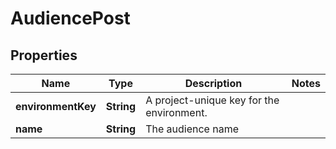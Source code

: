 

# AudiencePost


## Properties

| Name | Type | Description | Notes |
|------------ | ------------- | ------------- | -------------|
|**environmentKey** | **String** | A project-unique key for the environment. |  |
|**name** | **String** | The audience name |  |



